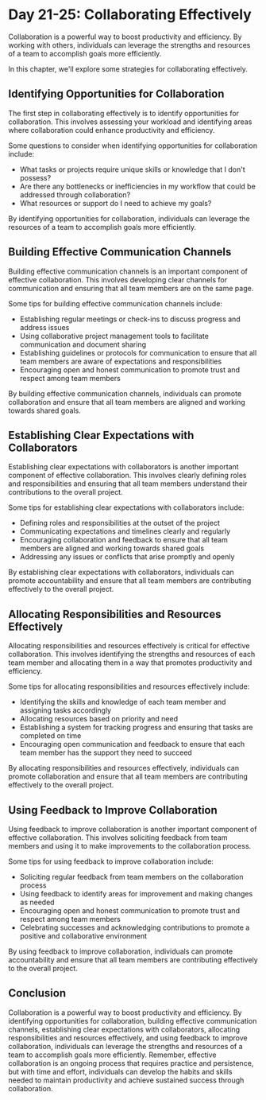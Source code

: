 Day 21-25: Collaborating Effectively
====================================

Collaboration is a powerful way to boost productivity and efficiency. By working with others, individuals can leverage the strengths and resources of a team to accomplish goals more efficiently.

In this chapter, we'll explore some strategies for collaborating effectively.

Identifying Opportunities for Collaboration
-------------------------------------------

The first step in collaborating effectively is to identify opportunities for collaboration. This involves assessing your workload and identifying areas where collaboration could enhance productivity and efficiency.

Some questions to consider when identifying opportunities for collaboration include:

* What tasks or projects require unique skills or knowledge that I don't possess?
* Are there any bottlenecks or inefficiencies in my workflow that could be addressed through collaboration?
* What resources or support do I need to achieve my goals?

By identifying opportunities for collaboration, individuals can leverage the resources of a team to accomplish goals more efficiently.

Building Effective Communication Channels
-----------------------------------------

Building effective communication channels is an important component of effective collaboration. This involves developing clear channels for communication and ensuring that all team members are on the same page.

Some tips for building effective communication channels include:

* Establishing regular meetings or check-ins to discuss progress and address issues
* Using collaborative project management tools to facilitate communication and document sharing
* Establishing guidelines or protocols for communication to ensure that all team members are aware of expectations and responsibilities
* Encouraging open and honest communication to promote trust and respect among team members

By building effective communication channels, individuals can promote collaboration and ensure that all team members are aligned and working towards shared goals.

Establishing Clear Expectations with Collaborators
--------------------------------------------------

Establishing clear expectations with collaborators is another important component of effective collaboration. This involves clearly defining roles and responsibilities and ensuring that all team members understand their contributions to the overall project.

Some tips for establishing clear expectations with collaborators include:

* Defining roles and responsibilities at the outset of the project
* Communicating expectations and timelines clearly and regularly
* Encouraging collaboration and feedback to ensure that all team members are aligned and working towards shared goals
* Addressing any issues or conflicts that arise promptly and openly

By establishing clear expectations with collaborators, individuals can promote accountability and ensure that all team members are contributing effectively to the overall project.

Allocating Responsibilities and Resources Effectively
-----------------------------------------------------

Allocating responsibilities and resources effectively is critical for effective collaboration. This involves identifying the strengths and resources of each team member and allocating them in a way that promotes productivity and efficiency.

Some tips for allocating responsibilities and resources effectively include:

* Identifying the skills and knowledge of each team member and assigning tasks accordingly
* Allocating resources based on priority and need
* Establishing a system for tracking progress and ensuring that tasks are completed on time
* Encouraging open communication and feedback to ensure that each team member has the support they need to succeed

By allocating responsibilities and resources effectively, individuals can promote collaboration and ensure that all team members are contributing effectively to the overall project.

Using Feedback to Improve Collaboration
---------------------------------------

Using feedback to improve collaboration is another important component of effective collaboration. This involves soliciting feedback from team members and using it to make improvements to the collaboration process.

Some tips for using feedback to improve collaboration include:

* Soliciting regular feedback from team members on the collaboration process
* Using feedback to identify areas for improvement and making changes as needed
* Encouraging open and honest communication to promote trust and respect among team members
* Celebrating successes and acknowledging contributions to promote a positive and collaborative environment

By using feedback to improve collaboration, individuals can promote accountability and ensure that all team members are contributing effectively to the overall project.

Conclusion
----------

Collaboration is a powerful way to boost productivity and efficiency. By identifying opportunities for collaboration, building effective communication channels, establishing clear expectations with collaborators, allocating responsibilities and resources effectively, and using feedback to improve collaboration, individuals can leverage the strengths and resources of a team to accomplish goals more efficiently. Remember, effective collaboration is an ongoing process that requires practice and persistence, but with time and effort, individuals can develop the habits and skills needed to maintain productivity and achieve sustained success through collaboration.



